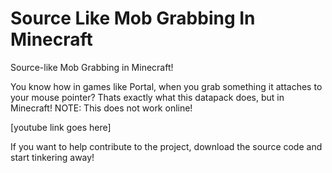 # Source Like Mob Grabbing In Minecraft
Source-like Mob Grabbing in Minecraft!

You know how in games like Portal, when you grab something it attaches to your mouse pointer? Thats exactly what this datapack does, but in Minecraft!
NOTE: This does not work online!

[youtube link goes here]

If you want to help contribute to the project, download the source code and start tinkering away!
